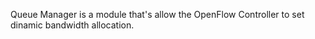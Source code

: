  Queue Manager is a module that's allow the OpenFlow Controller to set dinamic bandwidth allocation.  
